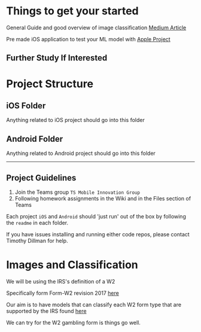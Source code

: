 # Things to get your started

General Guide and good overview of image classification
[Medium Article](https://medium.com/intro-to-artificial-intelligence/simple-image-classification-using-deep-learning-deep-learning-series-2-5e5b89e97926)

Pre made iOS application to test your ML model with
[Apple Project](https://developer.apple.com/documentation/vision/classifying_images_with_vision_and_core_ml)

## Further Study If Interested

# Project Structure

## iOS Folder

Anything related to iOS project should go into this folder

## Android Folder

Anything related to Android project should go into this folder

---

## Project Guidelines

1. Join the Teams group `TS Mobile Innovation Group`
2. Following homework assignments in the Wiki and in the Files section of Teams

Each project `iOS` and `Android` should 'just run' out of the box by following the `readme` in each folder.

If you have issues installing and running either code repos, please contact Timothy Dillman for help.

# Images and Classification

We will be using the IRS's definition of a W2

Specifically form Form-W2 revision 2017 [here](https://www.irs.gov/pub/irs-prior/fw2--2017.pdf)

Our aim is to have models that can classify each W2 form type that are supported by the IRS found [here](https://apps.irs.gov/app/picklist/list/priorFormPublication.html?sortColumn=currentYearRevDate&indexOfFirstRow=0&value=W-2&criteria=formNumber&resultsPerPage=25&isDescending=true)

We can try for the W2 gambling form is things go well.
